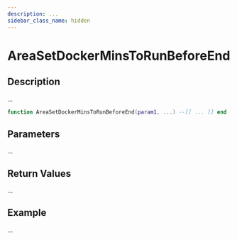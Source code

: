 ```yaml
---
description: ...
sidebar_class_name: hidden
---
```


# AreaSetDockerMinsToRunBeforeEnd

## Description

...

```lua
function AreaSetDockerMinsToRunBeforeEnd(param1, ...) --[[ ... ]] end
```

## Parameters

...

## Return Values

...

## Example

...

